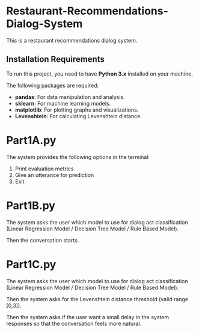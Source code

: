 # Restaurant-Recommendations-Dialog-System
This is a restaurant recommendations dialog system.

## Installation Requirements

To run this project, you need to have **Python 3.x** installed on your machine.

The following packages are required:
- **pandas**: For data manipulation and analysis.
- **sklearn**: For machine learning models.
- **matplotlib**: For plotting graphs and visualizations.
- **Levenshtein**: For calculating Levenshtein distance.

# Part1A.py

The system provides the following options in the terminal:
1. Print evaluation metrics
2. Give an utterance for prediction
3. Exit

# Part1B.py

The system asks the user which model to use for dialog act classification (Linear Regression Model / Decision Tree Model / Rule Based Model).

Then the conversation starts.

# Part1C.py
The system asks the user which model to use for dialog act classification (Linear Regression Model / Decision Tree Model / Rule Based Model).

Then the system asks for the Levenshtein distance threshold (valid range [0,3]).

Then the system asks if the user want a small delay in the system responses so that the conversation feels more natural.


